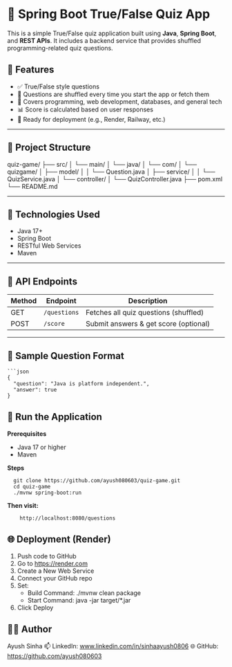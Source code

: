 # 🧠 Spring Boot True/False Quiz App

This is a simple True/False quiz application built using **Java**, **Spring Boot**, and **REST APIs**. It includes a backend service that provides shuffled programming-related quiz questions.

## 🚀 Features

- ✅ True/False style questions
- 🔀 Questions are shuffled every time you start the app or fetch them
- 🧠 Covers programming, web development, databases, and general tech
- 📊 Score is calculated based on user responses
- 🔗 Ready for deployment (e.g., Render, Railway, etc.)

---

## 📁 Project Structure

quiz-game/
├── src/
│ └── main/
│ └── java/
│ └── com/
│ └── quizgame/
│ ├── model/
│ │ └── Question.java
│ ├── service/
│ │ └── QuizService.java
│ └── controller/
│ └── QuizController.java
├── pom.xml
└── README.md

---

## 🔧 Technologies Used

- Java 17+
- Spring Boot
- RESTful Web Services
- Maven

---

## 📡 API Endpoints

| Method | Endpoint        | Description                          |
|--------|------------------|--------------------------------------|
| GET    | `/questions`     | Fetches all quiz questions (shuffled) |
| POST   | `/score`         | Submit answers & get score (optional) |

---

## 🧪 Sample Question Format

    ```json
    {
      "question": "Java is platform independent.",
      "answer": true
    }
## 🚀 Run the Application

  **Prerequisites**
  - Java 17 or higher
  - Maven
    
  **Steps**
  
      git clone https://github.com/ayush080603/quiz-game.git
      cd quiz-game
      ./mvnw spring-boot:run
          
  **Then visit:**
  
        http://localhost:8080/questions
       
## 🌐 Deployment (Render)
  1. Push code to GitHub
  2. Go to https://render.com
  3. Create a New Web Service
  4. Connect your GitHub repo
  5. Set:
     - Build Command: ./mvnw clean package
     - Start Command: java -jar target/*.jar
  6. Click Deploy

## 🙋‍♂️ Author

  Ayush Sinha
  📫 LinkedIn: www.linkedin.com/in/sinhaayush0806
  🌐 GitHub: https://github.com/ayush080603
